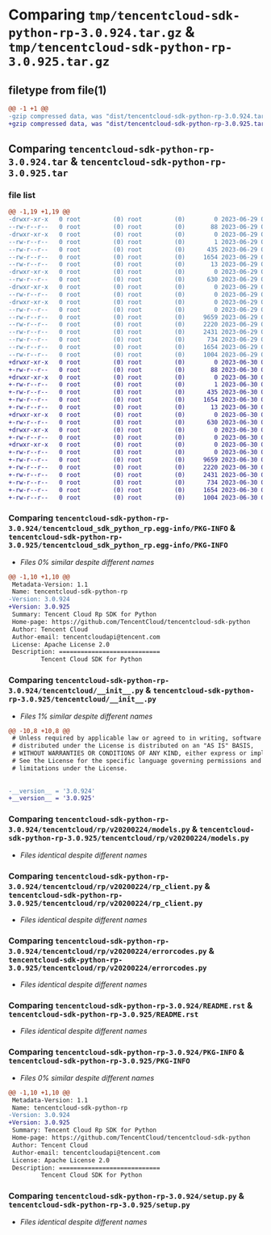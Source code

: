 # Comparing `tmp/tencentcloud-sdk-python-rp-3.0.924.tar.gz` & `tmp/tencentcloud-sdk-python-rp-3.0.925.tar.gz`

## filetype from file(1)

```diff
@@ -1 +1 @@
-gzip compressed data, was "dist/tencentcloud-sdk-python-rp-3.0.924.tar", last modified: Thu Jun 29 00:40:35 2023, max compression
+gzip compressed data, was "dist/tencentcloud-sdk-python-rp-3.0.925.tar", last modified: Fri Jun 30 02:20:08 2023, max compression
```

## Comparing `tencentcloud-sdk-python-rp-3.0.924.tar` & `tencentcloud-sdk-python-rp-3.0.925.tar`

### file list

```diff
@@ -1,19 +1,19 @@
-drwxr-xr-x   0 root         (0) root         (0)        0 2023-06-29 00:40:35.000000 tencentcloud-sdk-python-rp-3.0.924/
--rw-r--r--   0 root         (0) root         (0)       88 2023-06-29 00:40:35.000000 tencentcloud-sdk-python-rp-3.0.924/setup.cfg
-drwxr-xr-x   0 root         (0) root         (0)        0 2023-06-29 00:40:35.000000 tencentcloud-sdk-python-rp-3.0.924/tencentcloud_sdk_python_rp.egg-info/
--rw-r--r--   0 root         (0) root         (0)        1 2023-06-29 00:40:35.000000 tencentcloud-sdk-python-rp-3.0.924/tencentcloud_sdk_python_rp.egg-info/dependency_links.txt
--rw-r--r--   0 root         (0) root         (0)      435 2023-06-29 00:40:35.000000 tencentcloud-sdk-python-rp-3.0.924/tencentcloud_sdk_python_rp.egg-info/SOURCES.txt
--rw-r--r--   0 root         (0) root         (0)     1654 2023-06-29 00:40:35.000000 tencentcloud-sdk-python-rp-3.0.924/tencentcloud_sdk_python_rp.egg-info/PKG-INFO
--rw-r--r--   0 root         (0) root         (0)       13 2023-06-29 00:40:35.000000 tencentcloud-sdk-python-rp-3.0.924/tencentcloud_sdk_python_rp.egg-info/top_level.txt
-drwxr-xr-x   0 root         (0) root         (0)        0 2023-06-29 00:40:35.000000 tencentcloud-sdk-python-rp-3.0.924/tencentcloud/
--rw-r--r--   0 root         (0) root         (0)      630 2023-06-29 00:40:34.000000 tencentcloud-sdk-python-rp-3.0.924/tencentcloud/__init__.py
-drwxr-xr-x   0 root         (0) root         (0)        0 2023-06-29 00:40:35.000000 tencentcloud-sdk-python-rp-3.0.924/tencentcloud/rp/
--rw-r--r--   0 root         (0) root         (0)        0 2023-06-29 00:40:34.000000 tencentcloud-sdk-python-rp-3.0.924/tencentcloud/rp/__init__.py
-drwxr-xr-x   0 root         (0) root         (0)        0 2023-06-29 00:40:35.000000 tencentcloud-sdk-python-rp-3.0.924/tencentcloud/rp/v20200224/
--rw-r--r--   0 root         (0) root         (0)        0 2023-06-29 00:40:34.000000 tencentcloud-sdk-python-rp-3.0.924/tencentcloud/rp/v20200224/__init__.py
--rw-r--r--   0 root         (0) root         (0)     9659 2023-06-29 00:40:34.000000 tencentcloud-sdk-python-rp-3.0.924/tencentcloud/rp/v20200224/models.py
--rw-r--r--   0 root         (0) root         (0)     2220 2023-06-29 00:40:34.000000 tencentcloud-sdk-python-rp-3.0.924/tencentcloud/rp/v20200224/rp_client.py
--rw-r--r--   0 root         (0) root         (0)     2431 2023-06-29 00:40:34.000000 tencentcloud-sdk-python-rp-3.0.924/tencentcloud/rp/v20200224/errorcodes.py
--rw-r--r--   0 root         (0) root         (0)      734 2023-06-29 00:40:34.000000 tencentcloud-sdk-python-rp-3.0.924/README.rst
--rw-r--r--   0 root         (0) root         (0)     1654 2023-06-29 00:40:35.000000 tencentcloud-sdk-python-rp-3.0.924/PKG-INFO
--rw-r--r--   0 root         (0) root         (0)     1004 2023-06-29 00:40:34.000000 tencentcloud-sdk-python-rp-3.0.924/setup.py
+drwxr-xr-x   0 root         (0) root         (0)        0 2023-06-30 02:20:08.000000 tencentcloud-sdk-python-rp-3.0.925/
+-rw-r--r--   0 root         (0) root         (0)       88 2023-06-30 02:20:08.000000 tencentcloud-sdk-python-rp-3.0.925/setup.cfg
+drwxr-xr-x   0 root         (0) root         (0)        0 2023-06-30 02:20:08.000000 tencentcloud-sdk-python-rp-3.0.925/tencentcloud_sdk_python_rp.egg-info/
+-rw-r--r--   0 root         (0) root         (0)        1 2023-06-30 02:20:08.000000 tencentcloud-sdk-python-rp-3.0.925/tencentcloud_sdk_python_rp.egg-info/dependency_links.txt
+-rw-r--r--   0 root         (0) root         (0)      435 2023-06-30 02:20:08.000000 tencentcloud-sdk-python-rp-3.0.925/tencentcloud_sdk_python_rp.egg-info/SOURCES.txt
+-rw-r--r--   0 root         (0) root         (0)     1654 2023-06-30 02:20:08.000000 tencentcloud-sdk-python-rp-3.0.925/tencentcloud_sdk_python_rp.egg-info/PKG-INFO
+-rw-r--r--   0 root         (0) root         (0)       13 2023-06-30 02:20:08.000000 tencentcloud-sdk-python-rp-3.0.925/tencentcloud_sdk_python_rp.egg-info/top_level.txt
+drwxr-xr-x   0 root         (0) root         (0)        0 2023-06-30 02:20:08.000000 tencentcloud-sdk-python-rp-3.0.925/tencentcloud/
+-rw-r--r--   0 root         (0) root         (0)      630 2023-06-30 02:20:07.000000 tencentcloud-sdk-python-rp-3.0.925/tencentcloud/__init__.py
+drwxr-xr-x   0 root         (0) root         (0)        0 2023-06-30 02:20:08.000000 tencentcloud-sdk-python-rp-3.0.925/tencentcloud/rp/
+-rw-r--r--   0 root         (0) root         (0)        0 2023-06-30 02:20:07.000000 tencentcloud-sdk-python-rp-3.0.925/tencentcloud/rp/__init__.py
+drwxr-xr-x   0 root         (0) root         (0)        0 2023-06-30 02:20:08.000000 tencentcloud-sdk-python-rp-3.0.925/tencentcloud/rp/v20200224/
+-rw-r--r--   0 root         (0) root         (0)        0 2023-06-30 02:20:07.000000 tencentcloud-sdk-python-rp-3.0.925/tencentcloud/rp/v20200224/__init__.py
+-rw-r--r--   0 root         (0) root         (0)     9659 2023-06-30 02:20:07.000000 tencentcloud-sdk-python-rp-3.0.925/tencentcloud/rp/v20200224/models.py
+-rw-r--r--   0 root         (0) root         (0)     2220 2023-06-30 02:20:07.000000 tencentcloud-sdk-python-rp-3.0.925/tencentcloud/rp/v20200224/rp_client.py
+-rw-r--r--   0 root         (0) root         (0)     2431 2023-06-30 02:20:07.000000 tencentcloud-sdk-python-rp-3.0.925/tencentcloud/rp/v20200224/errorcodes.py
+-rw-r--r--   0 root         (0) root         (0)      734 2023-06-30 02:20:07.000000 tencentcloud-sdk-python-rp-3.0.925/README.rst
+-rw-r--r--   0 root         (0) root         (0)     1654 2023-06-30 02:20:08.000000 tencentcloud-sdk-python-rp-3.0.925/PKG-INFO
+-rw-r--r--   0 root         (0) root         (0)     1004 2023-06-30 02:20:07.000000 tencentcloud-sdk-python-rp-3.0.925/setup.py
```

### Comparing `tencentcloud-sdk-python-rp-3.0.924/tencentcloud_sdk_python_rp.egg-info/PKG-INFO` & `tencentcloud-sdk-python-rp-3.0.925/tencentcloud_sdk_python_rp.egg-info/PKG-INFO`

 * *Files 0% similar despite different names*

```diff
@@ -1,10 +1,10 @@
 Metadata-Version: 1.1
 Name: tencentcloud-sdk-python-rp
-Version: 3.0.924
+Version: 3.0.925
 Summary: Tencent Cloud Rp SDK for Python
 Home-page: https://github.com/TencentCloud/tencentcloud-sdk-python
 Author: Tencent Cloud
 Author-email: tencentcloudapi@tencent.com
 License: Apache License 2.0
 Description: ============================
         Tencent Cloud SDK for Python
```

### Comparing `tencentcloud-sdk-python-rp-3.0.924/tencentcloud/__init__.py` & `tencentcloud-sdk-python-rp-3.0.925/tencentcloud/__init__.py`

 * *Files 1% similar despite different names*

```diff
@@ -10,8 +10,8 @@
 # Unless required by applicable law or agreed to in writing, software
 # distributed under the License is distributed on an "AS IS" BASIS,
 # WITHOUT WARRANTIES OR CONDITIONS OF ANY KIND, either express or implied.
 # See the License for the specific language governing permissions and
 # limitations under the License.
 
 
-__version__ = '3.0.924'
+__version__ = '3.0.925'
```

### Comparing `tencentcloud-sdk-python-rp-3.0.924/tencentcloud/rp/v20200224/models.py` & `tencentcloud-sdk-python-rp-3.0.925/tencentcloud/rp/v20200224/models.py`

 * *Files identical despite different names*

### Comparing `tencentcloud-sdk-python-rp-3.0.924/tencentcloud/rp/v20200224/rp_client.py` & `tencentcloud-sdk-python-rp-3.0.925/tencentcloud/rp/v20200224/rp_client.py`

 * *Files identical despite different names*

### Comparing `tencentcloud-sdk-python-rp-3.0.924/tencentcloud/rp/v20200224/errorcodes.py` & `tencentcloud-sdk-python-rp-3.0.925/tencentcloud/rp/v20200224/errorcodes.py`

 * *Files identical despite different names*

### Comparing `tencentcloud-sdk-python-rp-3.0.924/README.rst` & `tencentcloud-sdk-python-rp-3.0.925/README.rst`

 * *Files identical despite different names*

### Comparing `tencentcloud-sdk-python-rp-3.0.924/PKG-INFO` & `tencentcloud-sdk-python-rp-3.0.925/PKG-INFO`

 * *Files 0% similar despite different names*

```diff
@@ -1,10 +1,10 @@
 Metadata-Version: 1.1
 Name: tencentcloud-sdk-python-rp
-Version: 3.0.924
+Version: 3.0.925
 Summary: Tencent Cloud Rp SDK for Python
 Home-page: https://github.com/TencentCloud/tencentcloud-sdk-python
 Author: Tencent Cloud
 Author-email: tencentcloudapi@tencent.com
 License: Apache License 2.0
 Description: ============================
         Tencent Cloud SDK for Python
```

### Comparing `tencentcloud-sdk-python-rp-3.0.924/setup.py` & `tencentcloud-sdk-python-rp-3.0.925/setup.py`

 * *Files identical despite different names*

